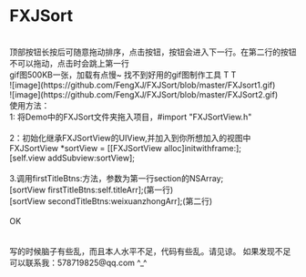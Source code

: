 # FXJSort
<br>
顶部按钮长按后可随意拖动排序，点击按钮，按钮会进入下一行。在第二行的按钮不可以拖动，点击时会跳上第一行<br>
gif图500KB一张，加载有点慢~ 找不到好用的gif图制作工具  T T<br>
![image](https://github.com/FengXJ/FXJSort/blob/master/FXJsort1.gif) <br>
![image](https://github.com/FengXJ/FXJSort/blob/master/FXJSort2.gif) <br>
使用方法：<br>
1: 将Demo中的FXJSort文件夹拖入项目，#import "FXJSortView.h"<br>
<br>
2：初始化继承FXJSortView的UIView,并加入到你所想加入的视图中<br>
FXJSortView *sortView = [[FXJSortView alloc]initwithframe:];<br>
[self.view addSubview:sortView];<br>
<br>
3.调用firstTitleBtns:方法，参数为第一行section的NSArray;<br>
  [sortView firstTitleBtns:self.titleArr];(第一行)<br>
  [sortView secondTitleBtns:weixuanzhongArr];(第二行)<br>
<br>
OK<br>
<br>
<br>
写的时候脑子有些乱，而且本人水平不足，代码有些乱。请见谅。
如果发现不足可以联系我：578719825@qq.com ^_^
